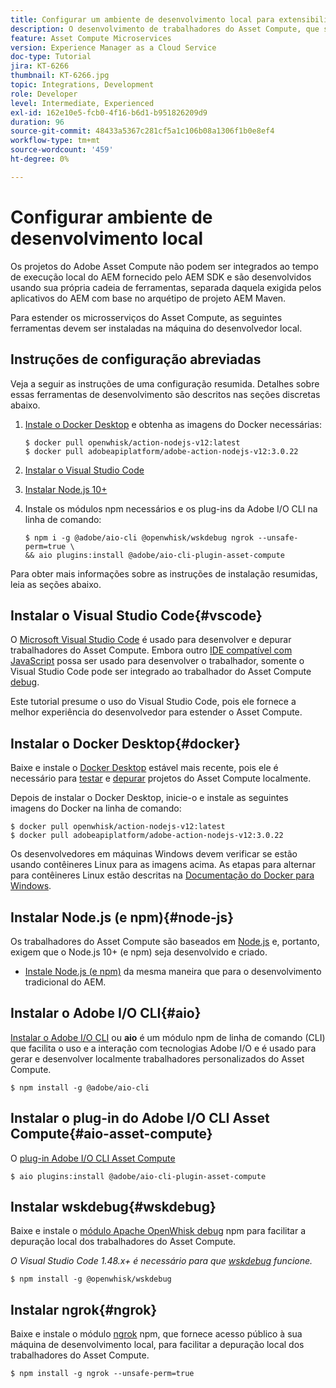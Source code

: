 ```yaml
---
title: Configurar um ambiente de desenvolvimento local para extensibilidade do Asset Compute
description: O desenvolvimento de trabalhadores do Asset Compute, que são aplicativos Node.js do JavaScript, exigem ferramentas de desenvolvimento específicas que diferem do desenvolvimento tradicional do AEM, que vai de Node.js e vários módulos npm a Docker Desktop e Microsoft Visual Studio Code.
feature: Asset Compute Microservices
version: Experience Manager as a Cloud Service
doc-type: Tutorial
jira: KT-6266
thumbnail: KT-6266.jpg
topic: Integrations, Development
role: Developer
level: Intermediate, Experienced
exl-id: 162e10e5-fcb0-4f16-b6d1-b951826209d9
duration: 96
source-git-commit: 48433a5367c281cf5a1c106b08a1306f1b0e8ef4
workflow-type: tm+mt
source-wordcount: '459'
ht-degree: 0%

---
```


# Configurar ambiente de desenvolvimento local

Os projetos do Adobe Asset Compute não podem ser integrados ao tempo de execução local do AEM fornecido pelo AEM SDK e são desenvolvidos usando sua própria cadeia de ferramentas, separada daquela exigida pelos aplicativos do AEM com base no arquétipo de projeto AEM Maven.

Para estender os microsserviços do Asset Compute, as seguintes ferramentas devem ser instaladas na máquina do desenvolvedor local.

## Instruções de configuração abreviadas

Veja a seguir as instruções de uma configuração resumida. Detalhes sobre essas ferramentas de desenvolvimento são descritos nas seções discretas abaixo.

1. [Instale o Docker Desktop](https://www.docker.com/products/docker-desktop) e obtenha as imagens do Docker necessárias:

   ```
   $ docker pull openwhisk/action-nodejs-v12:latest
   $ docker pull adobeapiplatform/adobe-action-nodejs-v12:3.0.22
   ```

1. [Instalar o Visual Studio Code](https://code.visualstudio.com/download)
1. [Instalar Node.js 10+](../../local-development-environment/development-tools.md#node-js)
1. Instale os módulos npm necessários e os plug-ins da Adobe I/O CLI na linha de comando:

   ```
   $ npm i -g @adobe/aio-cli @openwhisk/wskdebug ngrok --unsafe-perm=true \
   && aio plugins:install @adobe/aio-cli-plugin-asset-compute
   ```

Para obter mais informações sobre as instruções de instalação resumidas, leia as seções abaixo.

## Instalar o Visual Studio Code{#vscode}

O [Microsoft Visual Studio Code](https://code.visualstudio.com/download) é usado para desenvolver e depurar trabalhadores do Asset Compute. Embora outro [IDE compatível com JavaScript](../../local-development-environment/development-tools.md#set-up-the-development-ide) possa ser usado para desenvolver o trabalhador, somente o Visual Studio Code pode ser integrado ao trabalhador do Asset Compute [debug](../test-debug/debug.md).

Este tutorial presume o uso do Visual Studio Code, pois ele fornece a melhor experiência do desenvolvedor para estender o Asset Compute.

## Instalar o Docker Desktop{#docker}

Baixe e instale o [Docker Desktop](https://www.docker.com/products/docker-desktop) estável mais recente, pois ele é necessário para [testar](../test-debug/test.md) e [depurar](../test-debug/debug.md) projetos do Asset Compute localmente.

Depois de instalar o Docker Desktop, inicie-o e instale as seguintes imagens do Docker na linha de comando:

```
$ docker pull openwhisk/action-nodejs-v12:latest
$ docker pull adobeapiplatform/adobe-action-nodejs-v12:3.0.22
```

Os desenvolvedores em máquinas Windows devem verificar se estão usando contêineres Linux para as imagens acima. As etapas para alternar para contêineres Linux estão descritas na [Documentação do Docker para Windows](https://docs.docker.com/docker-for-windows/).

## Instalar Node.js (e npm){#node-js}

Os trabalhadores do Asset Compute são baseados em [Node.js](https://nodejs.org/) e, portanto, exigem que o Node.js 10+ (e npm) seja desenvolvido e criado.

+ [Instale Node.js (e npm)](../../local-development-environment/development-tools.md#node-js) da mesma maneira que para o desenvolvimento tradicional do AEM.

## Instalar o Adobe I/O CLI{#aio}

[Instalar o Adobe I/O CLI](../../local-development-environment/development-tools.md#aio-cli) ou __aio__ é um módulo npm de linha de comando (CLI) que facilita o uso e a interação com tecnologias Adobe I/O e é usado para gerar e desenvolver localmente trabalhadores personalizados do Asset Compute.

```
$ npm install -g @adobe/aio-cli
```

## Instalar o plug-in do Adobe I/O CLI Asset Compute{#aio-asset-compute}

O [plug-in Adobe I/O CLI Asset Compute](https://github.com/adobe/aio-cli-plugin-asset-compute)

```
$ aio plugins:install @adobe/aio-cli-plugin-asset-compute
```

## Instalar wskdebug{#wskdebug}

Baixe e instale o [módulo Apache OpenWhisk debug](https://www.npmjs.com/package/@openwhisk/wskdebug) npm para facilitar a depuração local dos trabalhadores do Asset Compute.

_O Visual Studio Code 1.48.x+ é necessário para que [wskdebug](#wskdebug) funcione._

```
$ npm install -g @openwhisk/wskdebug
```

## Instalar ngrok{#ngrok}

Baixe e instale o módulo [ngrok](https://www.npmjs.com/package/ngrok) npm, que fornece acesso público à sua máquina de desenvolvimento local, para facilitar a depuração local dos trabalhadores do Asset Compute.

```
$ npm install -g ngrok --unsafe-perm=true
```
